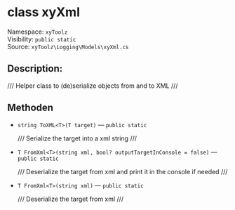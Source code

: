 # class xyXml

Namespace: `xyToolz`  
Visibility: `public static`  
Source: `xyToolz\Logging\Models\xyXml.cs`

## Description:

/// Helper class to (de)serialize objects from and to XML
    ///

## Methoden

- `string ToXML<T>(T target)` — `public static`
  
  /// Serialize the target into a xml string
        ///
- `T FromXml<T>(string xml, bool? outputTargetInConsole = false)` — `public static`
  
  /// Deserialize the target from xml and print it in the console if needed
        ///
- `T FromXml<T>(string xml)` — `public static`
  
  /// Deserialize the target from xml 
        ///

